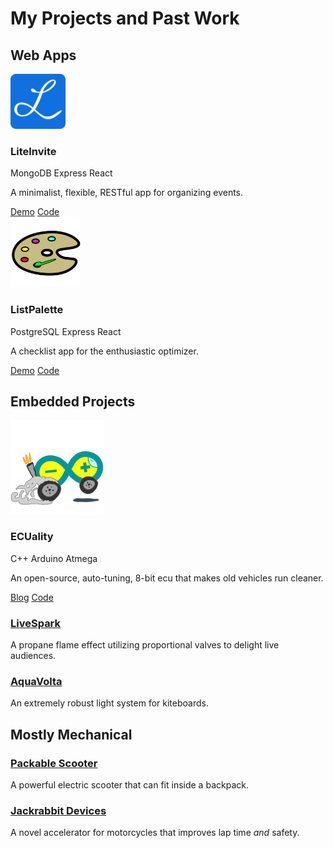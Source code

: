 # My Projects and Past Work

## Web Apps

<div class="col-md-4">
  <div class="card mb-4 shadow">
    <div class="card-img">
      <img src="../images/LiteInvite192.png" class="mb-2" width="88" height="88" focusable="false"
        aria-label="Placeholder: Thumbnail">
    </div>
    <h3 class="my-0">LiteInvite</h3>
    <div class="my-3">
      <span class="badge badge-pill badge-primary">MongoDB</span>
      <span class="badge badge-pill badge-primary">Express</span>
      <span class="badge badge-pill badge-primary">React</span>
    </div>
    <div class="card-body text-left">
      <p class="card-text">A minimalist, flexible, RESTful app for organizing events.</p>
      <div class="btn-group">
        <a href="https://liteinvite.com" class="btn btn-sm btn-outline-secondary">Demo</a>
        <a href="https://github.com/mthielvoldt/liteinvite" class="btn btn-sm btn-outline-secondary">Code</a>
      </div>
    </div>
  </div>
</div>

<div class="col-md-4">
  <div class="card mb-4 shadow">
    <div class="card-img">
      <img src="../images/list-palette192.svg" class="bd-placeholder-img" width="112" height="112" focusable="false"
        aria-label="Placeholder: Thumbnail">
    </div>
    <h3 class="my-0">ListPalette</h3>
    <div class="my-3">
      <span class="badge badge-pill badge-primary">PostgreSQL</span>
      <span class="badge badge-pill badge-primary">Express</span>
      <span class="badge badge-pill badge-primary">React</span>
    </div>
    <div class="card-body text-left">
      <p class="card-text">A checklist app for the enthusiastic optimizer.</p>
      <div class="btn-group">
        <a href="https://listpalette.com" class="btn btn-sm btn-outline-secondary">Demo</a>
        <a href="https://github.com/mthielvoldt/list-palette"
          class="btn btn-sm btn-outline-secondary">Code</a>
      </div>
    </div>
  </div>
</div>

## Embedded Projects

<div class="col-md-4">
  <div class="card mb-4 shadow">
    <div class="card-img">
      <img src="../images/ecuality192.png" class="bd-placeholder-img" width="150" height="150" focusable="false"
        aria-label="Placeholder: Thumbnail">
    </div>
    <h3 class="my-0">ECUality</h3>
    <div class="my-3">
      <span class="badge badge-pill badge-primary">C++</span>
      <span class="badge badge-pill badge-primary">Arduino</span>
      <span class="badge badge-pill badge-primary">Atmega</span>
    </div>
    <div class="card-body text-left">
      <p class="card-text">An open-source, auto-tuning, 8-bit ecu that makes old vehicles run cleaner.</p>
      <div class="btn-group">
        <a href="https://hackaday.io/project/4622-ecuality1" class="btn btn-sm btn-outline-secondary">Blog</a>
        <a href="https://github.com/ECUality/ECUality" class="btn btn-sm btn-outline-secondary">Code</a>
      </div>
    </div>
  </div>
</div>

### [LiveSpark](/projects/livespark) 
A propane flame effect utilizing proportional valves to delight live audiences. 

### [AquaVolta](/projects/aqua-volta)
An extremely robust light system for kiteboards.

## Mostly Mechanical
### [Packable Scooter](/projects/scooter)
A powerful electric scooter that can fit inside a backpack. 

### [Jackrabbit Devices](/projects/jackrabbit)
A novel accelerator for motorcycles that improves lap time *and* safety.
